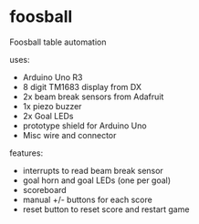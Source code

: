 # foosball
Foosball table automation

uses:
- Arduino Uno R3
- 8 digit TM1683 display from DX
- 2x beam break sensors from Adafruit
- 1x piezo buzzer
- 2x Goal LEDs
- prototype shield for Arduino Uno
- Misc wire and connector

features:
- interrupts to read beam break sensor
- goal horn and goal LEDs (one per goal)
- scoreboard 
- manual +/- buttons for each score
- reset button to reset score and restart game
